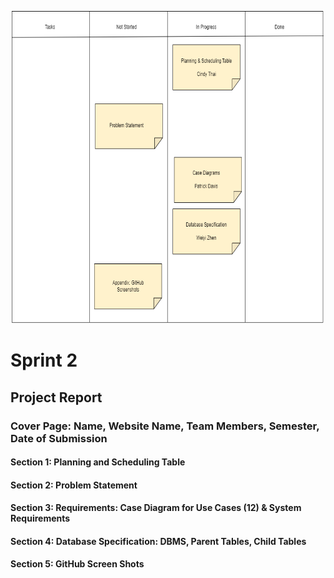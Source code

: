 <p align="center">
  <img width="500" height="500" src="https://github.com/CindCodes/Lock_In/blob/main/Sprint_2/Sprint_2_Task_Board.png">
</p>

# Sprint 2

## Project Report

### Cover Page: Name, Website Name, Team Members, Semester, Date of Submission

#### Section 1: Planning and Scheduling Table

#### Section 2: Problem Statement

#### Section 3: Requirements: Case Diagram for Use Cases (12) & System Requirements

#### Section 4: Database Specification: DBMS, Parent Tables, Child Tables

#### Section 5: GitHub Screen Shots
